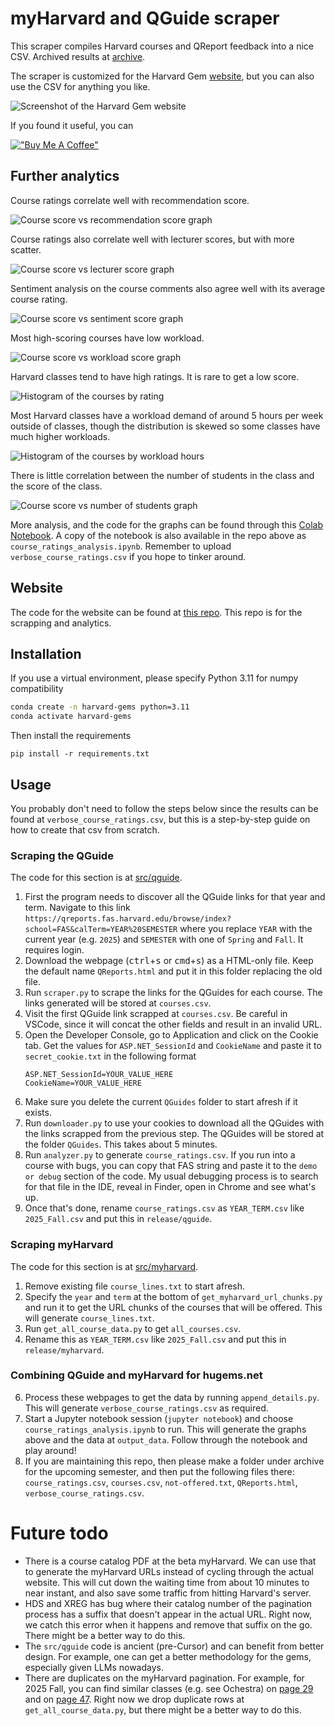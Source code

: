 # myHarvard and QGuide scraper

This scraper compiles Harvard courses and QReport feedback into a nice CSV. Archived results at [archive](./archive).

The scraper is customized for the Harvard Gem [website](https://jeqcho.github.io/harvard-gems), but you can also use the CSV for anything you like.

![Screenshot of the Harvard Gem website](readme_images/readme-screenshot.png)

If you found it useful, you can

[!["Buy Me A Coffee"](https://www.buymeacoffee.com/assets/img/custom_images/orange_img.png)](https://www.buymeacoffee.com/jeqcho)

## Further analytics

Course ratings correlate well with recommendation score.

![Course score vs recommendation score graph](readme_images/course_vs_rec.png)

Course ratings also correlate well with lecturer scores, but with more scatter.

![Course score vs lecturer score graph](readme_images/course_vs_lecturer.png)

Sentiment analysis on the course comments also agree well with its average course rating.

![Course score vs sentiment score graph](readme_images/course_vs_sentiment.png)

Most high-scoring courses have low workload.

![Course score vs workload score graph](readme_images/course_vs_workload.png)

Harvard classes tend to have high ratings. It is rare to get a low score.

![Histogram of the courses by rating](readme_images/course_score_freq.png)

Most Harvard classes have a workload demand of around 5 hours per week outside of classes, though the distribution is skewed so some classes have much higher workloads.

![Histogram of the courses by workload hours](readme_images/workload_freq.png)

There is little correlation between the number of students in the class and the score of the class.

![Course score vs number of students graph](readme_images/course_vs_num_students.png)

More analysis, and the code for the graphs can be found through this [Colab Notebook](https://colab.research.google.com/drive/1WR3_DSCN_aL7l6b5yqrqto8116Ktb_TY?usp=sharing). A copy of
the notebook is also available in the repo above as `course_ratings_analysis.ipynb`. Remember to upload `verbose_course_ratings.csv` if you hope to tinker around.

## Website
The code for the website can be found at [this repo](https://github.com/jeqcho/harvard-gems). This repo is for the scrapping and analytics.

## Installation

If you use a virtual environment, please specify Python 3.11 for numpy compatibility

```bash
conda create -n harvard-gems python=3.11
conda activate harvard-gems
```

Then install the requirements

`pip install -r requirements.txt`

## Usage

You probably don't need to follow the steps below since the results can be found at `verbose_course_ratings.csv`, but
this is a step-by-step guide on how to create that csv from scratch.


### Scraping the QGuide

The code for this section is at [src/qguide](./src/qguide).

1. First the program needs to discover all the QGuide links for that year and term. Navigate to this link `https://qreports.fas.harvard.edu/browse/index?school=FAS&calTerm=YEAR%20SEMESTER` where you replace `YEAR` with the current year (e.g. `2025`) and `SEMESTER` with one of `Spring` and `Fall`. It requires login.
2. Download the webpage (<kbd>ctrl</kbd>+<kbd>s</kbd> or <kbd>cmd</kbd>+<kbd>s</kbd>) as a HTML-only file. Keep the default name `QReports.html` and put it in this folder replacing the old file.
3. Run `scraper.py` to scrape the links for the QGuides for each course. The links generated will be stored at `courses.csv`.
4. Visit the first QGuide link scrapped at `courses.csv`. Be careful in VSCode, since it will concat the other fields and result in an invalid URL.
5. Open the Developer Console, go to Application and click on the Cookie tab. Get the values for `ASP.NET_SessionId` and `CookieName` and paste it to `secret_cookie.txt` in the following format
   ```text
   ASP.NET_SessionId=YOUR_VALUE_HERE
   CookieName=YOUR_VALUE_HERE
   ```
6. Make sure you delete the current `QGuides` folder to start afresh if it exists.
7. Run `downloader.py` to use your cookies to download all the QGuides with the links scrapped from the previous step. The QGuides will be
   stored at the folder `QGuides`. This takes about 5 minutes.
8. Run `analyzer.py` to generate `course_ratings.csv`. If you run into a course with bugs, you can copy that FAS string and paste it to the `demo or debug` section of the code. My usual debugging process is to search for that file in the IDE, reveal in Finder, open in Chrome and see what's up.
9. Once that's done, rename `course_ratings.csv` as `YEAR_TERM.csv` like `2025_Fall.csv` and put this in `release/qguide`.

### Scraping myHarvard

The code for this section is at [src/myharvard](./src/myharvard).

1. Remove existing file `course_lines.txt` to start afresh.
2. Specify the `year` and `term` at the bottom of `get_myharvard_url_chunks.py` and run it to get the URL chunks of the courses that will be offered. This will generate `course_lines.txt`.
3. Run `get_all_course_data.py` to get `all_courses.csv`.
4. Rename this as `YEAR_TERM.csv` like `2025_Fall.csv` and put this in `release/myharvard`.


### Combining QGuide and myHarvard for hugems.net

6. Process these webpages to get the data by running `append_details.py`. This will generate `verbose_course_ratings.csv` as required.
7. Start a Jupyter notebook session (`jupyter notebook`) and choose `course_ratings_analysis.ipynb` to run. This will generate the graphs above and the data at `output_data`. Follow through the notebook and play around!
8. If you are maintaining this repo, then please make a folder under archive for the upcoming semester, and then put the following files there: `course_ratings.csv`, `courses.csv`, `not-offered.txt`, `QReports.html`, `verbose_course_ratings.csv`.


# Future todo

- There is a course catalog PDF at the beta myHarvard. We can use that to generate the myHarvard URLs instead of cycling through the actual website. This will cut down the waiting time from about 10 minutes to near instant, and also save some traffic from hitting Harvard's server.
- HDS and XREG has bug where their catalog number of the pagination process has a suffix that doesn't appear in the actual URL. Right now, we catch this error when it happens and remove that suffix on the go. There might be a better way to do this.
- The `src/qguide` code is ancient (pre-Cursor) and can benefit from better design. For example, one can get a better methodology for the gems, especially given LLMs nowadays.
- There are duplicates on the myHarvard pagination. For example, for 2025 Fall, you can find similar classes (e.g. see Ochestra) on [page 29](https://beta.my.harvard.edu/?q=&school=All&sort=relevance&page=29&Term=2025+Fall&term=All) and on [page 47](https://beta.my.harvard.edu/?q=&school=All&sort=relevance&page=47&Term=2025+Fall&term=All). Right now we drop duplicate rows at `get_all_course_data.py`, but there might be a better way to do this.